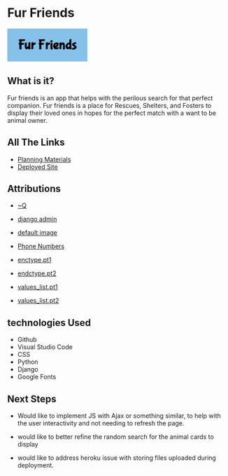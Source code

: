 # Fur Friends
<img src="media/media/fur_friends.png">

## What is it?

Fur friends is an app that helps with the perilous search for that perfect companion. Fur friends is a place for Rescues, Shelters, and Fosters to display their loved ones in hopes for the perfect match with a want to be animal owner.

## All The Links

* [Planning Materials](https://trello.com/b/Pv5JLJeI/animal-swipe)
* [Deployed Site](https://fur-friend-app-7f1a72d680b7.herokuapp.com/)

## Attributions

* [~Q](https://docs.djangoproject.com/en/5.1/topics/db/queries/)

* [django admin](https://docs.djangoproject.com/en/dev/ref/contrib/admin/#django.contrib.admin.ModelAdmin.list_display)

* [default image](https://www.freepik.com/free-vector/paw-print-heart-connected_77951301.htm#query=dog%20paw%20outline&position=6&from_view=keyword&track=ais_hybrid&uuid=de074506-c2b1-4c38-82f0-0377340c8c88)

* [Phone Numbers](https://stackoverflow.com/questions/19130942/whats-the-best-way-to-store-a-phone-number-in-django-models)

* [enctype.pt1](https://stackoverflow.com/questions/680770/django-imagefield-not-working-properly-via-modelform)

* [endctype.pt2](https://stackoverflow.com/questions/4526273/what-does-enctype-multipart-form-data-mean)

* [values_list.pt1](https://stackoverflow.com/questions/53171513/multi-valued-field-in-django)

* [values_list.pt2](https://stackoverflow.com/questions/37205793/django-values-list-vs-values)

## technologies Used

* Github
* Visual Studio Code
* CSS
* Python
* Django
* Google Fonts

## Next Steps

* Would like to implement JS with Ajax or something similar, to help with the user interactivity and not needing to refresh the page.

* would like to better refine the random search for the animal cards to display

* would like to address heroku issue with storing files uploaded during deployment.
